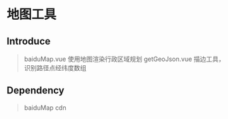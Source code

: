 # 地图工具

## Introduce

> baiduMap.vue   使用地图渲染行政区域规划
> getGeoJson.vue   描边工具，识别路径点经纬度数组


## Dependency

> baiduMap cdn
